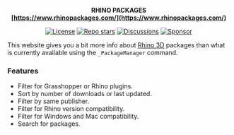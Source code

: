 <div align="center">

**RHINO PACKAGES**</br>
**[https://www.rhinopackages.com/](https://www.rhinopackages.com/)**

[![License](https://img.shields.io/github/license/visose/rhinopackages?style=flat-square)](../LICENSE)
[![Repo stars](https://img.shields.io/github/stars/visose/rhinopackages?style=flat-square)](https://github.com/visose/rhinopackages)
[![Discussions](https://img.shields.io/github/discussions/visose/rhinopackages?style=flat-square)](https://github.com/visose/rhinopackages/discussions)
[![Sponsor](https://img.shields.io/badge/sponsor-gray?style=flat-square&logo=GitHub-Sponsors)](https://github.com/sponsors/visose)

</div>

This website gives you a bit more info about [Rhino 3D](https://www.rhino3d.com/) packages than what is currently available using the `_PackageManager` command.

### Features
-   Filter for Grasshopper or Rhino plugins.
-   Sort by number of downloads or last updated.
-   Filter by same publisher.
-   Filter for Rhino version compatibility.
-   Filter for Windows and Mac compatibility.
-   Search for packages.
